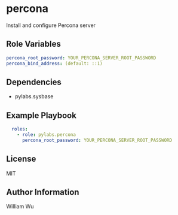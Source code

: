percona
=======

Install and configure Percona server

Role Variables
--------------

```yaml
percona_root_password: YOUR_PERCONA_SERVER_ROOT_PASSWORD
percona_bind_address: (default: ::1)
```

Dependencies
------------

- pylabs.sysbase

Example Playbook
----------------

```yaml
  roles:
    - role: pylabs.percona
      percona_root_password: YOUR_PERCONA_SERVER_ROOT_PASSWORD
```

License
-------

MIT

Author Information
------------------

William Wu
